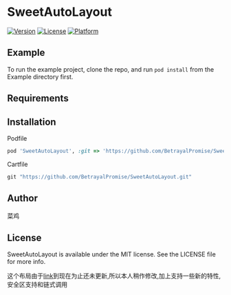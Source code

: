 # SweetAutoLayout

[![Version](https://img.shields.io/cocoapods/v/SweetAutoLayout.svg?style=flat)](https://cocoapods.org/pods/SweetAutoLayout)
[![License](https://img.shields.io/cocoapods/l/SweetAutoLayout.svg?style=flat)](https://cocoapods.org/pods/SweetAutoLayout)
[![Platform](https://img.shields.io/cocoapods/p/SweetAutoLayout.svg?style=flat)](https://cocoapods.org/pods/SweetAutoLayout)

## Example

To run the example project, clone the repo, and run `pod install` from the Example directory first.

## Requirements

## Installation

Podfile
```ruby
pod 'SweetAutoLayout', :git => 'https://github.com/BetrayalPromise/SweetAutoLayout.git'
```
Cartfile
```ruby
git "https://github.com/BetrayalPromise/SweetAutoLayout.git"
```


## Author
菜鸡

## License

SweetAutoLayout is available under the MIT license. See the LICENSE file for more info.

这个布局由于[link](https://github.com/indragiek/SwiftAutoLayout.git)到现在为止还未更新,所以本人稍作修改,加上支持一些新的特性,安全区支持和链式调用
